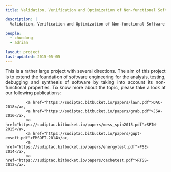 ```yaml
---
title: Validation, Verification and Optimization of Non-functional Software Properties

description: |
  Validation, Verification and Optimization of Non-functional Software Properties (e.g. performance).

people:
  - chundong
  - adrian

layout: project
last-updated: 2015-05-05
---
```

<p style="text-align:justify">
			This is a rather large project with several directions. The aim of this project is to extend the 
			foundation of software engineering for the analysis, testing, debugging and synthesis of software 
			by taking into account its non-functional properties. To know more about the topic, please take 
			a look at our following publications: 

			 <a href="https://sudiptac.bitbucket.io/papers/lawn.pdf">DAC-2018</a>,
			 <a href="https://sudiptac.bitbucket.io/papers/grab.pdf">JSA-2016</a>,
			 <a href="https://sudiptac.bitbucket.io/papers/mess_spin2015.pdf">SPIN-2015</a>,
			 <a href="https://sudiptac.bitbucket.io/papers/gupt-emsoft.pdf">EMSOFT-2014</a>, 
			 <a href="https://sudiptac.bitbucket.io/papers/energytest.pdf">FSE-2014</a>, 
			 <a href="https://sudiptac.bitbucket.io/papers/cachetest.pdf">RTSS-2013</a>.	
			
</p>
